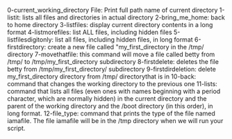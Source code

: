 0-current_working_directory File: Print full path name of current directory
1-listit: lists all files and directories in actual directory
2-bring_me_home: back to home directory
3-listfiles: display current directory contents in a long format
4-listmorefiles: list ALL files, including hidden files
5-listfilesdigitonly: list all files, including hidden files, in long format
6-firstdirectory: create a new file called "my_first_directory in the /tmp/ directory
7-movethatfile: this command will move a file called betty from /tmp/ to /tmp/my_first_directory subdirectory
8-firstdelete: deletes the file betty from /tmp/my_first_directory/ subdirectory
9-firstdirdeletion: delete my_first_directory directory from /tmp/ directorythat is in 
10-back: command that changes the working directory to the previous one
11-lists: command that lists all files (even ones with names beginning with a period character, which are normally hidden) in the current directory and the parent of the working directory and the /boot directory (in this order), in long format.
12-file_type: command that prints the type of the file named iamafile. The file iamafile will be in the /tmp directory when we will run your script.
